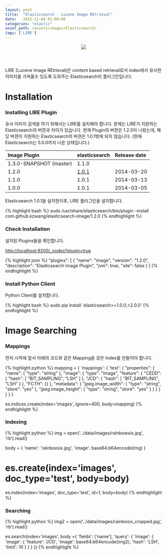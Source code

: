 ```yaml
---
layout: post
title:  "Elasticsearch - Lucene Image REtrieval"
date:   2015-11-04 01:00:00
categories: "elastic"
asset_path: /assets/images/Elasticsearch/
tags: ['LIRE']
---
```

<header>
    <img src="{{ page.asset_path }}tokyo-street-after-work-wallpaper.jpg" class="img-responsive img-rounded img-fluid">
</header>

LIRE (Lucene Image REtrieval)은 content based retrieval로서 index에서 유사한 이미지를 가져올수 있도록 도와주는 Elasticsearch의 플러그인입니다.

# Installation

### Installing LIRE Plugin

유사 이미지 검색을 하기 위해서는 LIRE를 설치해야 합니다. 문제는 LIRE가 지원하는 Elasticsearch의 버젼과 차이가 있습니다.
현재 Plugin의 버젼은 1.2.0이 나왔는데, 해당 버젼이 지원하는 Elasticsearch의 버젼은 1.0.1밖에 되지 않습니다. 
(현재 Elasticsearch는 5.0.0까지 나온 상태입니다.)

| Image Plugin | elasticsearch | Release date |
|:-------------|:--------------|:-------------|
| 1.3.0-SNAPSHOT (master) | 1.1.0 |	
| 1.2.0 | [1.0.1](https://www.elastic.co/downloads/past-releases/elasticsearch-1-0-1) | 2014-03-20 |
| 1.1.0 | 1.0.1 | 2014-03-13 |
| 1.0.0 | 1.0.1	| 2014-03-05 |

Elasticsearch 1.0.1을 설치한이후, LIRE 플러그인을 설치합니다.

{% highlight bash %}
sudo /usr/share/elasticsearch/bin/plugin -install com.github.kzwang/elasticsearch-image/1.2.0
{% endhighlight %}

### Check Installation

설치된 Plugins들을 확인합니다.

[http://localhost:9200/_nodes?plugin=true](http://localhost:9200/_nodes?plugin=true)

{% highlight json %}
"plugins": [
    {
        "name": "image",
        "version": "1.2.0",
        "description": "Elasticsearch Image Plugin",
        "jvm": true,
        "site": false
    }
]
{% endhighlight %}

### Install Python Client

Python Client를 설치합니다.

{% highlight bash %}
sudo pip install 'elasticsearch>=1.0.0,<2.0.0'
{% endhighlight %}

# Image Searching

### Mappings

먼저 시작에 앞서 아래의 코드와 같은 Mapping을 갖은 Index를 만들어야 합니다.

{% highlight python %}
mapping = {
    'mappings': {
        'test': {
            "properties": {
                "name": {
                    "type": "string"
                },
                "image": {
                    "type": "image",
                    "feature": {
                        "CEDD": {
                            "hash": [
                                "BIT_SAMPLING",
                                "LSH"
                            ]
                        },
                        "JCD": {
                            "hash": [
                                "BIT_SAMPLING",
                                "LSH"
                            ]
                        },
                        "FCTH": {}
                    },
                    "metadata": {
                        "jpeg.image_width": {
                            "type": "string",
                            "store": "yes"
                        },
                        "jpeg.image_height": {
                            "type": "string",
                            "store": "yes"
                        }
                    }
                }
            }
        }
    }
}

es.indices.create(index='images', ignore=400, body=mapping)
{% endhighlight %}

### Indexing

{% highlight python %}
img = open('../data/images/rainbowsix.jpg', 'rb').read()

body = {
    'name': 'rainboxsix.jpg',
    'image': base64.b64encode(img)
}
# es.create(index='images', doc_type='test', body=body)
es.index(index='images', doc_type='test', id=1, body=body)
{% endhighlight %}


### Searching

{% highlight python %}
img2 = open('../data/images/rainbosix_cropped.jpg', 'rb').read()

es.search(index='images', body ={
        'fields': ['name'],
        'query': {
            'image': {
                'image': {
                    'feature': 'JCD',
                    'image': base64.b64encode(img2),
                    'hash': 'LSH',
                    'limit': 10
                }
            }
        }
    })
{% endhighlight %}